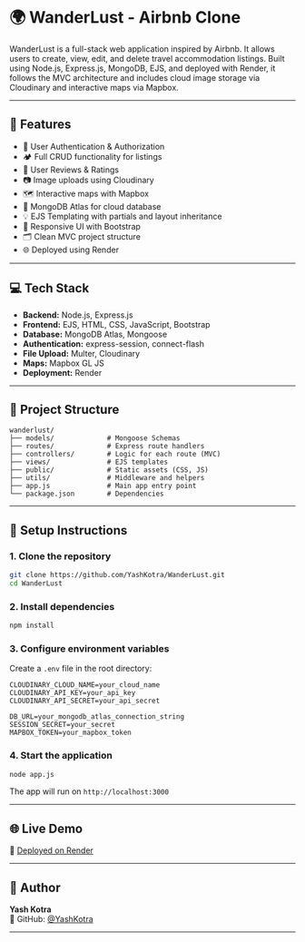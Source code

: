 # 🌍 WanderLust - Airbnb Clone

WanderLust is a full-stack web application inspired by Airbnb. It allows users to create, view, edit, and delete travel accommodation listings. Built using Node.js, Express.js, MongoDB, EJS, and deployed with Render, it follows the MVC architecture and includes cloud image storage via Cloudinary and interactive maps via Mapbox.

---

## 🚀 Features

- 🔐 User Authentication & Authorization
- 🏕️ Full CRUD functionality for listings
- 📝 User Reviews & Ratings
- 📷 Image uploads using Cloudinary
- 🗺️ Interactive maps with Mapbox
- 💾 MongoDB Atlas for cloud database
- 💡 EJS Templating with partials and layout inheritance
- 🎨 Responsive UI with Bootstrap
- 🗂️ Clean MVC project structure
- 🌐 Deployed using Render

---

## 💻 Tech Stack

- **Backend:** Node.js, Express.js
- **Frontend:** EJS, HTML, CSS, JavaScript, Bootstrap
- **Database:** MongoDB Atlas, Mongoose
- **Authentication:** express-session, connect-flash
- **File Upload:** Multer, Cloudinary
- **Maps:** Mapbox GL JS
- **Deployment:** Render

---

## 📂 Project Structure

```
wanderlust/
├── models/             # Mongoose Schemas
├── routes/             # Express route handlers
├── controllers/        # Logic for each route (MVC)
├── views/              # EJS templates
├── public/             # Static assets (CSS, JS)
├── utils/              # Middleware and helpers
├── app.js              # Main app entry point
└── package.json        # Dependencies
```

---

## 🔧 Setup Instructions

### 1. Clone the repository

```bash
git clone https://github.com/YashKotra/WanderLust.git
cd WanderLust
```

### 2. Install dependencies

```bash
npm install
```

### 3. Configure environment variables

Create a `.env` file in the root directory:

```env
CLOUDINARY_CLOUD_NAME=your_cloud_name
CLOUDINARY_API_KEY=your_api_key
CLOUDINARY_API_SECRET=your_api_secret

DB_URL=your_mongodb_atlas_connection_string
SESSION_SECRET=your_secret
MAPBOX_TOKEN=your_mapbox_token
```

### 4. Start the application

```bash
node app.js
```

The app will run on `http://localhost:3000`

---

## 🌐 Live Demo

🔗 [Deployed on Render]([https://wanderlust-xyz.onrender.com](https://wanderlust-zmn3.onrender.com/listings))

---

## 🧑 Author

**Yash Kotra**  
🔗 GitHub: [@YashKotra](https://github.com/YashKotra)

---
